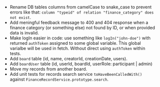- Rename DB tables columns from camelCase to snake_case to prevent errors like that:
  `column "typeid" of relation "finance_category" does not exist`.
- Add meningful feedback message to 400 and 404 response when a finance category (or something else) not found by ID, or when provided data is invalid.
- Make logIn easier in code: use something like `logIn("john-doe")` with returned `authToken` assigned to some global variable. This global varialbe will be used in fetch. Without direct using `authToken` within tests.
- Add `board` table (id, name, creatorId, creationDate, users).
- Add `boardUser` table (id, userId, boardId, userRole: participant | admin)
- Move my records from another board.
- Add unit tests for records search service `toHaveBeenCalledWith()` against `FinanceRecordService.prototype.search`.
